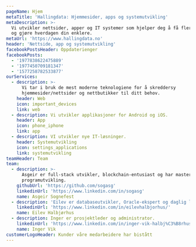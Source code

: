 ```yaml
---
pageName: Hjem
metaTitle: 'Hallingdata: Hjemmesider, apps og systemutvikling'
metaDescription: >-
  Vi utvikler nettsider, apper og IT systemer som hjelper deg å få flere kunder
  og gjøre hverdagen din enklere.
metaUrl: 'https://www.hallingdata.no'
header: 'Nettside, app og systemutvikling'
facebookPostsHeader: Oppdaterienger
facebookPosts:
  - '1977838622475889'
  - '1977450709181347'
  - '1577258782533877'
ourServices:
  - description: >-
      Vi tar i bruk de mest moderne teknologiene for å skreddersy
      hjemmesider/nettsider og nettbutikker til ditt behov.
    header: Web
    icon: important_devices
    link: web
  - description: Vi utvikler applikasjoner for Android og iOS.
    header: App
    icon: phone_iphone
    link: app
  - description: VI utvikler nye IT-løsninger.
    header: Systemutvikling
    icon: settings_applications
    link: systemutvikling
teamHeader: Team
team:
  - description: >-
      Asgeir er full-stack utvikler, blockchain-entusiast og har mastergrad i
      programutvikling.
    githubUrl: 'https://github.com/sogasg'
    linkedinUrl: 'https://www.linkedin.com/in/sogasg'
    name: Asgeir Sognefest
  - description: 'Eilev er databaseutvikler, Oracle-ekspert og daglig leder.'
    linkedinUrl: 'https://www.linkedin.com/in/eilevhalbjorhus/'
    name: Eilev Halbjørhus
  - description: Inger er prosjektleder og administrator.
    linkedinUrl: 'https://www.linkedin.com/in/inger-vik-halbj%C3%B8rhus-99713939/?ppe=1'
    name: Inger Vik
customerLogoHeader: Kunder våre medarbeidere har bistått
---
```


